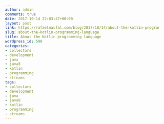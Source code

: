 ```yaml
---
author: admin
comments: true
date: 2017-10-14 22:03:47+00:00
layout: post
link: https://rafaelnaufal.com/blog/2017/10/14/about-the-kotlin-programming-language/
slug: about-the-kotlin-programming-language
title: About the Kotlin programming language
wordpress_id: 590
categories:
- collectors
- development
- java
- java8
- kotlin
- programming
- streams
tags:
- collectors
- development
- java
- java8
- kotlin
- programming
- streams
---
```



